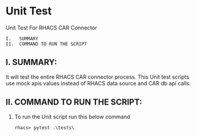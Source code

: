 # Unit Test

Unit Test For RHACS CAR Connector
```
I.   SUMMARY
II.  COMMAND TO RUN THE SCRIPT
```
I. SUMMARY:
-----------------------------------------------------------------
It will test the entire RHACS CAR connector process.
This Unit test scripts use mock apis values instead of RHACS data source 
and CAR db api calls.


II. COMMAND TO RUN THE SCRIPT:
-----------------------------------------------------------------

1. To run the Unit script run this below command

   `rhacs> pytest .\tests\`
